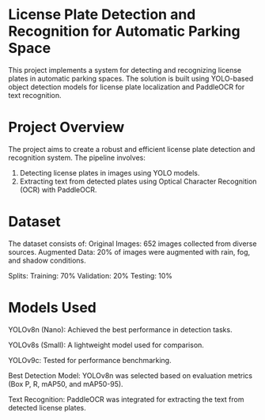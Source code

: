 # License Plate Detection and Recognition for Automatic Parking Space
This project implements a system for detecting and recognizing license plates in automatic parking spaces. The solution is built using YOLO-based object detection models for license plate localization and PaddleOCR for text recognition.

# Project Overview
The project aims to create a robust and efficient license plate detection and recognition system. The pipeline involves:
1. Detecting license plates in images using YOLO models.
2. Extracting text from detected plates using Optical Character Recognition (OCR) with PaddleOCR.

# Dataset
The dataset consists of:
Original Images: 652 images collected from diverse sources.
Augmented Data: 20% of images were augmented with rain, fog, and shadow conditions.

Splits:
Training: 70%
Validation: 20%
Testing: 10%

# Models Used
YOLOv8n (Nano): Achieved the best performance in detection tasks.

YOLOv8s (Small): A lightweight model used for comparison.

YOLOv9c: Tested for performance benchmarking.

Best Detection Model: YOLOv8n was selected based on evaluation metrics (Box P, R, mAP50, and mAP50-95).

Text Recognition: PaddleOCR was integrated for extracting the text from detected license plates.

